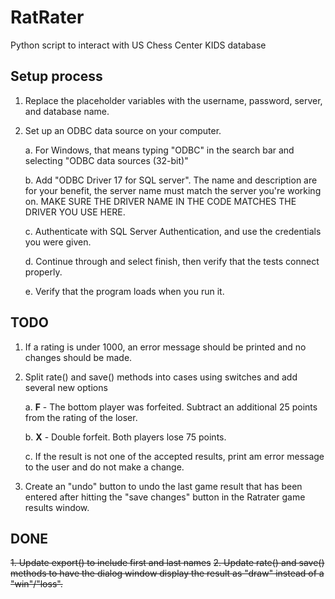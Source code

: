 # RatRater
Python script to interact with US Chess Center KIDS database

## Setup process
1. Replace the placeholder variables with the username, password, server, and database name. 
2. Set up an ODBC data source on your computer.

      a. For Windows, that means typing "ODBC" in the search bar and selecting "ODBC data sources (32-bit)"

      b. Add "ODBC Driver 17 for SQL server". The name and description are for your benefit, the server name must match the server you're working on. MAKE SURE THE DRIVER NAME IN THE CODE MATCHES THE DRIVER YOU USE HERE.

      c. Authenticate with SQL Server Authentication, and use the credentials you were given. 

      d. Continue through and select finish, then verify that the tests connect properly.

      e. Verify that the program loads when you run it.
  
## TODO

1. If a rating is under 1000, an error message should be printed and no changes should be made.

2. Split rate() and save() methods into cases using switches and add several new options

      a. **F** - The bottom player was forfeited. Subtract an additional 25 points from the rating of the loser.

      b. **X** - Double forfeit. Both players lose 75 points.

      c. If the result is not one of the accepted results, print am error message to the user and do not make a change.

3. Create an "undo" button to undo the last game result that has been entered after hitting the "save changes" button in the Ratrater game results window.

## DONE

~~1. Update export() to include first and last names~~
~~2. Update rate() and save() methods to have the dialog window display the result as "draw" instead of a "win"/"loss".~~
